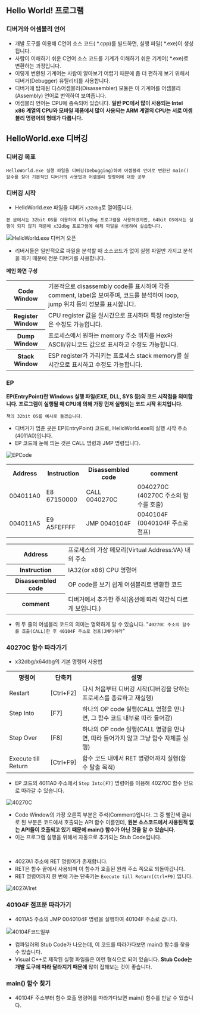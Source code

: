 ## Hello World! 프로그램

### 디버거와 어셈블리 언어
- 개발 도구를 이용해 C언어 소스 코드( *.cpp)를 빌드하면, 실행 파일( *.exe)이 생성됩니다.
- 사람이 이해하기 쉬운 C언어 소스 코드를 기계가 이해하기 쉬운 기계어( *.exe)로 변환하는 과정입니다.
- 이렇게 변환된 기계어는 사람이 알아보기 어렵기 때문에 좀 더 편하게 보기 위해서 디버거(Debugger) 유틸리티를 사용합니다.
- 디버거에 탑재된 디스어셈블러(Disassembler) 모듈은 이 기계어를 어셈블리(Assembly) 언어로 번역하여 보여줍니다.
- 어셈블리 언어는 CPU에 종속되어 있습니다. **일반 PC에서 많이 사용되는 Intel x86 계열의 CPU와 모바일 제품에서 많이 사용되는 ARM 계열의 CPU는 서로 어셈블리 명령어의 형태가 다릅니다.**

## HelloWorld.exe 디버깅

### 디버깅 목표
```HelloWorld.exe 실행 파일을 디버깅(Debugging)하여 어셈블리 언어로 변환된 main() 함수를 찾아 기본적인 디버거의 사용법과 어셈블리 명령어에 대한 공부```

### 디버깅 시작
- HelloWorld.exe 파일을 디버거 ```x32dbg```로 열어줍니다.

```본 문에서는 32bit OS를 이용하여 OllyDbg 프로그램을 사용하였지만, 64bit OS에서는 실행이 되지 않기 때문에 x32dbg 프로그램에 예제 파일을 사용하여 실습합니다.```

![HelloWorld.exe 디버거 오픈](./Image/helloworldexe.png)

- 리버서들은 일반적으로 파일을 분석할 때 소스코드가 없이 실행 파일만 가지고 분석을 하기 때문에 전문 디버거를 사용합니다.

**메인 화면 구성**
<table>
<tr><th>Code Window</th><td>기본적으로 disassembly code를 표시하여 각종 comment, label을 보여주며, 코드를 분석하여 loop, jump 위치 등의 정보를 표시합니다.</td></tr>
<tr><th>Register Window</th><td>CPU register 값을 실시간으로 표시하며 특정 register들은 수정도 가능합니다.</td></tr>
<tr><th>Dump Window</th><td>프로세스에서 원하는 memory 주소 위치를 Hex와 ASCII/유니코드 값으로 표시하고 수정도 가능합니다.</td></tr>
<tr><th>Stack Window</th><td>ESP register가 가리키는 프로세스 stack memory를 실시간으로 표시하고 수정도 가능합니다.</td></tr>
</table>

### EP
**EP(EntryPoint)란 Windows 실행 파일(EXE, DLL, SYS 등)의 코드 시작점을 의미합니다. 프로그램이 실행될 때 CPU에 의해 가장 먼저 실행되는 코드 시작 위치입니다.**

```책의 32bit OS를 예시로 들겠습니다.```
- 디버거가 멈춘 곳은 EP(EntryPoint) 코드로, HelloWorld.exe의 실행 시작 주소(4011A0)입니다.
- EP 코드에 눈에 띄는 것은 CALL 명령과 JMP 명령입니다.

![EPCode](./Image/EPCode.png)

<table>
<tr><th>Address</th><th>Instruction</th><th>Disassembled code</th><th>comment</th></tr>
<tr><td>004011A0</td><td>E8 67150000</td><td>CALL 0040270C</td><td>0040270C (40270C 주소의 함수를 호출)</td></tr>
<tr><td>004011A5</td><td>E9 A5FEFFFF</td><td>JMP 0040104F</td><td>0040104F (0040104F 주소로 점프)</td></tr>
</table>

<table>
<tr><th>Address</th><td>프로세스의 가상 메모리(Virtual Address:VA) 내의 주소</td></tr>
<tr><th>Instruction</th><td>IA32(or x86) CPU 명령어</td></tr>
<tr><th>Disassembled code</th><td>OP code를 보기 쉽게 어셈블리로 변환한 코드</td></tr>
<tr><th>comment</th><td>디버거에서 추가한 주석(옵션에 따라 약간씩 다르게 보입니다.)</td></tr>
</table>

- 위 두 줄의 어셈블리 코드의 의미는 명확하게 알 수 있습니다.
"```40270C 주소의 함수를 호출(CALL)한 후 40104F 주소로 점프(JMP)하라```"

### 40270C 함수 따라가기
- x32dbg/x64dbg의 기본 명령어 사용법
<table>
<tr><th>명령어</th><th>단축키</th><th>설명</th></tr>
<tr><td>Restart</td><td>[Ctrl+F2]</td><td>다시 처음부터 디버깅 시작(디버깅을 당하는 프로세스를 종료하고 재실행)</td></tr>
<tr><td>Step Into</td><td>[F7]</td><td>하나의 OP code 실행(CALL 명령을 만나면, 그 함수 코드 내부로 따라 들어감)</td></tr>
<tr><td>Step Over</td><td>[F8]</td><td>하나의 OP code 실행(CALL 명령을 만나면, 따라 들어가지 않고 그냥 함수 자체를 실행)</td></tr>
<tr><td>Execute till Return</td><td>[Ctrl+F9]</td><td>함수 코드 내에서 RET 명령어까지 실행(함수 탈출 목적)</td></tr>
</table>

- EP 코드의 4011A0 주소에서 ```Step Into[F7]``` 명령어를 이용해 40270C 함수 안으로 따라갈 수 있습니다.

![40270C](./Image/40270C따라가기.png)

- Code Window의 가장 오른쪽 부분은 주석(Comment)입니다. 그 중 빨간색 글씨로 된 부분은 코드에서 호출되는 API 함수 이름인데, **원본 소스코드에서 사용된적 없는 API들이 호출되고 있기 때문에 main() 함수가 아닌 것을 알 수 있습니다.**
- 이는 프로그램 실행을 위해서 자동으로 추가되는 Stub Code입니다.

<br/>

- 4027A1 주소에 RET 명령어가 존재합니다.
- RET은 함수 끝에서 사용되며 이 함수가 호출된 원래 주소 쪽으로 되돌아갑니다.
- RET 명령어까지 한 번에 가는 단축키는 ```Execute till Return[Ctrl+F9]``` 입니다.

![4027A1ret](./Image/4027A1ret.png)

### 40104F 점프문 따라가기
- 4011A5 주소의 JMP 0040104F 명령을 실행하여 40104F 주소로 갑니다.

![40104F코드일부](./Image/40104F주소일부.png)

- 컴파일러의 Stub Code가 나오는데, 이 코드를 따라가다보면 main() 함수를 찾을 수 있습니다.
- Visual C++로 제작된 실행 파일들은 이런 형식으로 되어 있습니다. **Stub Code는 개발 도구에 따라 달라지기 때문에** 많이 접해보는 것이 좋습니다. 

### main() 함수 찾기
- 40104F 주소부터 함수 호출 명령어를 따라가다보면 main() 함수를 만날 수 있습니다.



